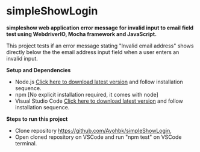 # simpleShowLogin

**simpleshow web application error message for invalid input to email field test using WebdriverIO, Mocha framework and JavaScript.**

This project tests if an error message stating "Invalid email address" shows directly below the the email address input field when a user enters an invalid input.


**Setup and Dependencies**

- Node.js [Click here to download latest version](https://nodejs.org/en/download/) and follow installation sequence.
- npm [No explicit installation required, it comes with node]
- Visual Studio Code [Click here to download latest version](https://code.visualstudio.com/download) and follow installation sequence.

**Steps to run this project**

- Clone repository https://github.com/Ayohbk/simpleShowLogin,
- Open cloned repository on VSCode and run "npm test" on VSCode terminal.

